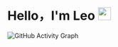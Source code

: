 # Hello，I'm Leo <img src="https://github.com/TheDudeThatCode/TheDudeThatCode/blob/master/Assets/Hi.gif" width="29px">




![GitHub Activity Graph](https://activity-graph.herokuapp.com/graph?username=jameslee-7&theme=dracula&hide_border=true)
<!--
- 🔭 I’m currently working on ...
- 🌱 I’m currently learning ...
- 👯 I’m looking to collaborate on ...
- 🤔 I’m looking for help with ...
- 💬 Ask me about ...
- 📫 How to reach me: ...
- 😄 Pronouns: ...
- ⚡ Fun fact: ...
-->
